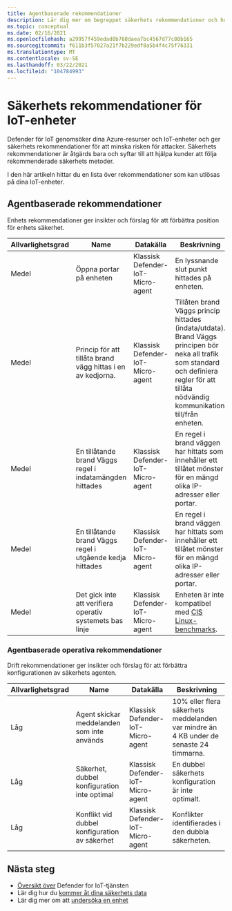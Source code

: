 ```yaml
---
title: Agentbaserade rekommendationer
description: Lär dig mer om begreppet säkerhets rekommendationer och hur de används för Defender för IoT-enheter.
ms.topic: conceptual
ms.date: 02/16/2021
ms.openlocfilehash: a29957f459edad8b768daea7bc4567d77c80b165
ms.sourcegitcommit: f611b3f57027a21f7b229edf8a5b4f4c75f76331
ms.translationtype: MT
ms.contentlocale: sv-SE
ms.lasthandoff: 03/22/2021
ms.locfileid: "104784993"
---
```

# <a name="security-recommendations-for-iot-devices"></a>Säkerhets rekommendationer för IoT-enheter

Defender för IoT genomsöker dina Azure-resurser och IoT-enheter och ger säkerhets rekommendationer för att minska risken för attacker.
Säkerhets rekommendationer är åtgärds bara och syftar till att hjälpa kunder att följa rekommenderade säkerhets metoder.

I den här artikeln hittar du en lista över rekommendationer som kan utlösas på dina IoT-enheter.

## <a name="agent-based-recommendations"></a>Agentbaserade rekommendationer

Enhets rekommendationer ger insikter och förslag för att förbättra position för enhets säkerhet.

| Allvarlighetsgrad | Name | Datakälla | Beskrivning |
|--|--|--|--|
| Medel | Öppna portar på enheten | Klassisk Defender-IoT-Micro-agent| En lyssnande slut punkt hittades på enheten. |
| Medel | Princip för att tillåta brand vägg hittas i en av kedjorna. | Klassisk Defender-IoT-Micro-agent| Tillåten brand Väggs princip hittades (indata/utdata). Brand Väggs principen bör neka all trafik som standard och definiera regler för att tillåta nödvändig kommunikation till/från enheten. |
| Medel | En tillåtande brand Väggs regel i indatamängden hittades | Klassisk Defender-IoT-Micro-agent| En regel i brand väggen har hittats som innehåller ett tillåtet mönster för en mängd olika IP-adresser eller portar. |
| Medel | En tillåtande brand Väggs regel i utgående kedja hittades | Klassisk Defender-IoT-Micro-agent| En regel i brand väggen har hittats som innehåller ett tillåtet mönster för en mängd olika IP-adresser eller portar. |
| Medel | Det gick inte att verifiera operativ systemets bas linje | Klassisk Defender-IoT-Micro-agent| Enheten är inte kompatibel med [CIS Linux-benchmarks](https://www.cisecurity.org/cis-benchmarks/). |

### <a name="agent-based-operational-recommendations"></a>Agentbaserade operativa rekommendationer

Drift rekommendationer ger insikter och förslag för att förbättra konfigurationen av säkerhets agenten.

| Allvarlighetsgrad | Name | Datakälla | Beskrivning |
|--|--|--|--|
| Låg | Agent skickar meddelanden som inte används | Klassisk Defender-IoT-Micro-agent | 10% eller flera säkerhets meddelanden var mindre än 4 KB under de senaste 24 timmarna. |
| Låg | Säkerhet, dubbel konfiguration inte optimal | Klassisk Defender-IoT-Micro-agent | En dubbel säkerhets konfiguration är inte optimalt. |
| Låg | Konflikt vid dubbel konfiguration av säkerhet | Klassisk Defender-IoT-Micro-agent | Konflikter identifierades i den dubbla säkerheten. |

## <a name="next-steps"></a>Nästa steg

- [Översikt över](overview.md) Defender for IoT-tjänsten
- Lär dig hur du [kommer åt dina säkerhets data](how-to-security-data-access.md)
- Lär dig mer om att [undersöka en enhet](how-to-investigate-device.md)
